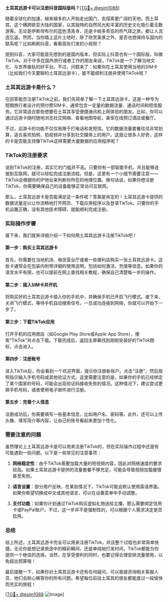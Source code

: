 **土耳其远游卡可以注册抖音国际版吗？**[[TG💪+ @esim1088](https://t.me/s/esim1088)]

随着全球化的加速，越来越多的人开始走出国门，去探索更广阔的天地。而土耳其，这个横跨欧亚大陆的国家，以其独特的自然风光和丰富的历史文化吸引着无数游客。无论是伊斯坦布尔的蓝色清真寺，还是卡帕多奇亚的热气球之旅，都让人流连忘返。然而，当你踏上这片土地时，除了欣赏美景之外，是否也想保持与国内的联系呢？比如刷刷抖音，看看朋友们发的小视频？

提到抖音，大家可能首先想到的是国内版本，但实际上抖音也有一个国际版，叫做TikTok。对于许多在国外旅行或者工作的朋友来说，TikTok是一个了解当地文化、与世界接轨的好平台。不过，问题来了：如果你在土耳其使用当地的SIM卡（比如我们今天要聊的土耳其远游卡），能不能顺利注册并使用TikTok呢？

### 土耳其远游卡是什么？

在回答能否注册TikTok之前，我们先简单了解一下土耳其远游卡。这是一种专为短期旅行者设计的预付费SIM卡，通常包含一定量的数据流量、通话时间和短信服务。它非常适合那些想要在土耳其享受便捷通讯和上网体验的朋友。比如，你可以通过远游卡随时随地浏览社交网络、查看地图导航，甚至在线预订酒店或餐厅。

不过，远游卡的功能不仅仅局限于打电话和发短信。它的数据流量套餐往往非常划算，适合喜欢拍照、拍视频并分享到社交媒体上的用户。这就让很多人好奇，这样的卡是否能支持像TikTok这样需要大量数据的应用程序呢？

### TikTok的注册要求

说到TikTok的注册，其实它的门槛并不高。只要你有一部智能手机，并且能够连接到互联网，就可以轻松完成注册流程。但是，这里有一个小细节需要注意——TikTok会根据你的IP地址来判断你所在的地理位置。换句话说，如果你想注册TikTok，你需要确保自己的设备能够正常访问互联网。

那么，土耳其远游卡是否能满足这一条件呢？答案是肯定的！土耳其远游卡提供的数据流量足以让你流畅地打开网页、下载应用程序以及登录TikTok。只要你的手机设置正确，没有其他技术障碍，就能顺利完成注册。

### 实际操作步骤

接下来，我们就来详细介绍一下如何用土耳其远游卡注册TikTok吧！

#### 第一步：购买土耳其远游卡

首先，你需要在当地机场、电信营业厅或者一些便利店购买一张土耳其远游卡。这些卡通常会在包装内附带详细的使用说明，包括如何激活、充值等信息。如果你的语言水平有限，也可以提前在网上查找相关教程，确保自己清楚每一步的操作。

#### 第二步：插入SIM卡并开机

将购买好的土耳其远游卡插入你的手机中，并确保手机已开启飞行模式。接下来，关闭飞行模式，等待手机自动搜索信号。一旦成功连接到网络，你就可以开始下一步了。

#### 第三步：下载TikTok应用

打开手机的应用商店（如Google Play Store或Apple App Store），搜索“TikTok”并点击下载。下载完成后，返回主屏幕找到刚刚安装好的TikTok图标，点击进入。

#### 第四步：注册账号

进入TikTok后，你会看到一个欢迎界面，提示你注册新账户。点击“注册”，然后按照指示输入手机号码或其他验证方式。这里需要注意的是，如果你的手机已经绑定了某个国家的号码，可能会出现验证码接收失败的情况。这种情况下，建议尝试更换手机号码，或者使用电子邮件进行注册。

#### 第五步：完善个人信息

注册成功后，你需要填写一些基本信息，比如用户名、密码等。此外，还可以上传头像、填写简介等内容，让自己的账号看起来更加个性化。

### 需要注意的问题

虽然理论上土耳其远游卡是可以用来注册TikTok的，但在实际操作过程中还是有可能遇到一些问题。以下是一些常见的注意事项：

1. **网络稳定性**：由于TikTok需要加载大量的短视频内容，因此对网络速度的要求较高。如果土耳其远游卡提供的流量套餐不够充足，可能会导致视频加载缓慢甚至失败。
   
2. **语言设置**：部分用户反映，在某些情况下，TikTok可能会默认使用英语界面。如果你希望切换成中文或其他语言，可以在设置菜单中手动调整。

3. **支付功能**：如果你计划通过TikTok购买虚拟礼物送给主播，那么需要绑定信用卡或PayPal账户。不过，这一步并不是强制性的，可以根据个人需求决定是否启用。

### 总结

综上所述，土耳其远游卡完全可以用来注册TikTok，并且整个过程也非常简单快捷。无论你是想记录旅途中的精彩瞬间，还是单纯地打发时间，TikTok都能为你提供一个绝佳的选择。当然，在享受便利的同时，也要记得合理安排流量使用，以免超出预算哦！

最后提醒一下，如果你对土耳其远游卡还有任何疑问，可以直接咨询相关客服人员，他们会耐心解答你的所有问题。希望每位前往土耳其的朋友都能度过一段愉快而充实的旅程！

[[TG💪+ @esim1088](https://t.me/s/esim1088) ![Image](https://i.postimg.cc/4NQfJmqS/Snipaste-2025-05-13-00-14-12.png)]